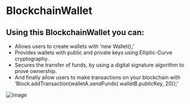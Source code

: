 # BlockchainWallet

## Using this BlockchainWallet you can:

- Allows users to create wallets with ‘new Wallet();’
- Provides wallets with public and private keys using Elliptic-Curve cryptography.
- Secures the transfer of funds, by using a digital signature algorithm to prove ownership.
- And finally allow users to make transactions on your blockchain with ‘Block.addTransaction(walletA.sendFunds( walletB.publicKey, 20));’


![image](https://user-images.githubusercontent.com/9937143/200789312-5cf34263-cd59-4e02-a9d7-c600ea1b24fb.png)
